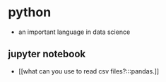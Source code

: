 # python
- an important language in data science

## jupyter notebook
- [[what can you use to read csv files?:::pandas.]]
